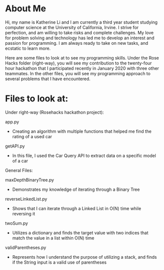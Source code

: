 # About Me
Hi, my name is Katherine Li and I am currently a third year student studying computer science at the University of California, Irvine. I strive for perfection, and am willing to take risks and complete challenges. My love for problem solving and technology has led me to develop an interest and passion for programming. I am always ready to take on new tasks, and ecstatic to learn more.

Here are some files to look at to see my programming skills. Under the Rose Hacks folder (right-way), you will see my contribution to the twenty-four hour hackathon that I participated recently in January 2020 with three other teammates. In the other files, you will see my programming approach to several problems that I have encountered. 

# Files to look at: 
Under right-way (Rosehacks hackathon project):

app.py
- Creating an algorithm with multiple functions that helped me find the rating of a used car

getAPI.py
- In this file, I used the Car Query API to extract data on a specific model of a car
 
General Files:
 
 maxDepthBinaryTree.py
 - Demonstrates my knowledge of iterating through a Binary Tree
 
 reverseLinkedList.py
  - Shows that I can iterate through a Linked List in O(N) time while reversing it
  
  twoSum.py
  - Utilizes a dictionary and finds the target value with two indices that match the value in a list within O(N) time 
  
  validParentheses.py
  - Represents how I understand the purpose of utilizing a stack, and finds if the String input is a valid use of parentheses
